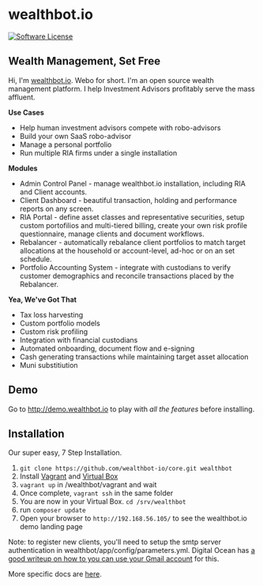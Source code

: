 wealthbot.io
===============

[![Software License](https://img.shields.io/badge/license-GPL-green.svg)](LICENSE)

## Wealth Management, Set Free

Hi, I'm [wealthbot.io](http://wealthbot.io). Webo for short. I'm an open source wealth management platform. I help Investment Advisors profitably serve the mass affluent.

**Use Cases**

* Help human investment advisors compete with robo-advisors
* Build your own SaaS robo-advisor
* Manage a personal portfolio
* Run multiple RIA firms under a single installation

**Modules**

* Admin Control Panel - manage wealthbot.io installation, including RIA and Client accounts.
* Client Dashboard - beautiful transaction, holding and performance reports on any screen.
* RIA Portal - define asset classes and representative securities, setup custom portofilios and multi-tiered billing, create your own risk profile questionnaire,  manage clients and document workflows.
* Rebalancer - automatically rebalance client portfolios to match target allocations at the household or account-level, ad-hoc or on an set schedule.
* Portfolio Accounting System - integrate with custodians to verify customer demographics and reconcile transactions placed by the Rebalancer.

**Yea, We've Got That**

* Tax loss harvesting
* Custom portfolio models
* Custom risk profiling
* Integration with financial custodians
* Automated onboarding, document flow and e-signing
* Cash generating transactions while maintaining target asset allocation
* Muni substitiution

## Demo

Go to http://demo.wealthbot.io to play with *all the features* before installing.

## Installation

Our super easy, 7 Step Installation.

1. `git clone https://github.com/wealthbot-io/core.git wealthbot`
2. Install [Vagrant](https://www.vagrantup.com/) and [Virtual Box](https://www.virtualbox.org/)
3. `vagrant up` in /wealthbot/vagrant and wait
4. Once complete, `vagrant ssh` in the same folder
5. You are now in your Virtual Box. `cd /srv/wealthbot`
6. run `composer update`
7. Open your browser to `http://192.168.56.105/` to see the wealthbot.io demo landing page

Note: to register new clients, you'll need to setup the smtp server authentication in wealthbot/app/config/parameters.yml. Digital Ocean has [a good writeup on how to you can use your Gmail account](https://www.digitalocean.com/community/tutorials/how-to-use-google-s-smtp-server) for this. 

More specific docs are [here](app/Resources/doc).
